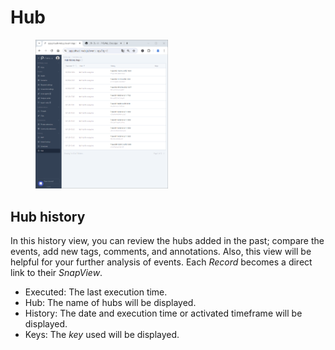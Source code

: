 # Hub

<figure><img src="../../.gitbook/assets/history_hub_page_en.png" width="50%" alt="Hub History Page"></figure>

## Hub history

In this history view, you can review the hubs added in the past; compare the events, add new tags, comments, and annotations. Also, this view will be helpful for your further analysis of events. Each _Record_ becomes a direct link to their _SnapView_.
- Executed: The last execution time.
- Hub: The name of hubs will be displayed.
- History: The date and execution time or activated timeframe will be displayed.
- Keys: The _key_ used will be displayed.